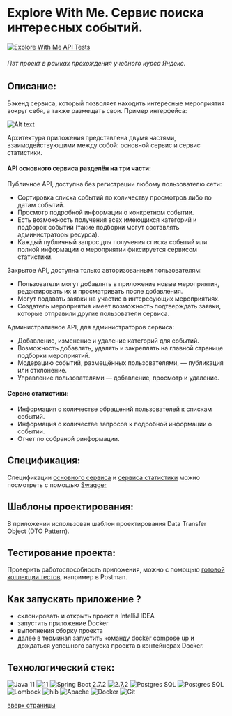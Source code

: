 # Explore With Me. Cервис поиска интересных событий.
[![Explore With Me API Tests](https://github.com/Gidrosliv/java-explore-with-me/actions/workflows/api-tests.yml/badge.svg)](https://github.com/Gidrosliv/java-explore-with-me/actions/workflows/api-tests.yml)
###### Пэт проект в рамках прохождения учебного курса Яндекс.



## Описание:

Бэкенд сервиса, который позволяет находить интересные мероприятия вокруг себя, а также размещать свои. Пример интерфейса:

![Alt text](https://github.com/devShurakov/java-Explore-With-Me/blob/main/WebInterfaceExample.png)

Архитектура приложения представлена двумя частями, взаимодействующими между собой: основной сервис и сервис статистики. 

#### API основного сервиса разделён на три части:

Публичное API, доступна без регистрации любому пользователю сети:
* Сортировка списка событий по количеству просмотров либо по датам событий.
* Просмотр подробной информации о конкретном событии.
* Есть возможность получения всех имеющихся категорий и подборок событий (такие подборки могут составлять администраторы ресурса).
* Каждый публичный запрос для получения списка событий или полной информации о мероприятии фиксируется сервисом статистики.

Закрытое API, доступна только авторизованным пользователям:
* Пользователи могут добавлять в приложение новые мероприятия, редактировать их и просматривать после добавления.
* Могут подавать заявки на участие в интересующих мероприятиях.
* Создатель мероприятия имеет возможность подтверждать заявки, которые отправили другие пользователи сервиса.

Административное API, для администраторов сервиса:
* Добавление, изменение и удаление категорий для событий.
* Возможность добавлять, удалять и закреплять на главной странице подборки мероприятий.
* Модерацию событий, размещённых пользователями, — публикация или отклонение.
* Управление пользователями — добавление, просмотр и удаление.

#### Сервис статистики:
* Информация о количестве обращений пользователей к спискам событий. 
* Информация о количестве запросов к подробной информации о событии. 
* Отчет по собраной ринформации.

## Спецификация:

Спецификации [основного сервиса](https://github.com/devShurakov/java-Explore-With-Me/blob/main/ewm-main-service-spec.json) и [сервиса статистики](https://github.com/devShurakov/java-Explore-With-Me/blob/main/ewm-stats-service-spec.json) можно посмотреть с помощью [Swagger](https://editor-next.swagger.io) 

## Шаблоны проектирования:

В приложении использован шаблон проектирования Data Transfer Object (DTO Pattern).

## Тестирование проекта:

Проверить работоспособность приложения, можно с помощью [готовой коллекции тестов](https://github.com/devShurakov/java-Explore-With-Me/tree/main/postman), например в Postman.

## Как запускать приложение ?

* склонировать и открыть проект в IntelliJ IDEA 
* запустить приложение Docker
* выполнения сборку проекта
* далее в терминал запустить команду docker compose up и дождаться успешного запуска проекта в контейнерах Docker.

##  Технологический стек:
![Java 11](https://img.shields.io/badge/-Java-green) ![11](https://img.shields.io/badge/-11-orange) ![Spring Boot 2.7.2 ](https://img.shields.io/badge/-Spring%20Boot-blue) ![2.7.2 ](https://img.shields.io/badge/-2.7.2-orange) ![Postgres SQL](https://img.shields.io/badge/-Postgres%20SQL-brightgreen) ![Postgres SQL](https://img.shields.io/badge/-11--alpine%20-orange) ![Lombock](https://img.shields.io/badge/-Lombok%201.18.24-lightgrey) ![hib](https://img.shields.io/badge/-Hibernate%205.6.10%20-green) ![Apache](https://img.shields.io/badge/-Apache%20Maven%204.0.0-blue) ![Docker](https://badgen.net/badge/icon/docker?icon=docker&label) ![Git](https://badgen.net/badge/icon/github?icon=github&label)     

<a href="#" onClick="scroll(0,0); return false" title="наверх">вверх страницы</a>
